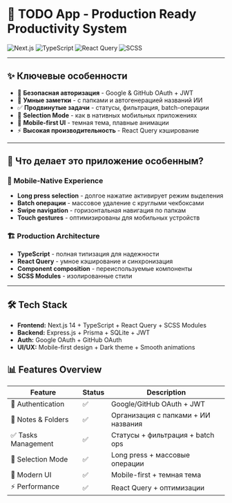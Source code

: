 # 🚀 TODO App - Production Ready Productivity System

![Next.js](https://img.shields.io/badge/Next.js-14-black) ![TypeScript](https://img.shields.io/badge/TypeScript-5.0-blue) ![React Query](https://img.shields.io/badge/React_Query-5.0-red) ![SCSS](https://img.shields.io/badge/SCSS-Modules-pink)


---

## ✨ Ключевые особенности

- 🔐 **Безопасная авторизация** - Google & GitHub OAuth + JWT
- 📝 **Умные заметки** - с папками и автогенерацией названий ИИ
- ✅ **Продвинутые задачи** - статусы, фильтрация, batch-операции
- 📱 **Selection Mode** - как в нативных мобильных приложениях
- 🎨 **Mobile-first UI** - темная тема, плавные анимации
- ⚡ **Высокая производительность** - React Query кэширование

---

## 🎯 Что делает это приложение особенным?

### 📱 **Mobile-Native Experience**
- **Long press selection** - долгое нажатие активирует режим выделения
- **Batch операции** - массовое удаление с круглыми чекбоксами
- **Swipe navigation** - горизонтальная навигация по папкам
- **Touch gestures** - оптимизированы для мобильных устройств

### 🏗️ **Production Architecture**
- **TypeScript** - полная типизация для надежности
- **React Query** - умное кэширование и синхронизация
- **Component composition** - переиспользуемые компоненты
- **SCSS Modules** - изолированные стили

---

## 🛠️ Tech Stack

- **Frontend:** Next.js 14 + TypeScript + React Query + SCSS Modules
- **Backend:** Express.js + Prisma + SQLite + JWT
- **Auth:** Google OAuth + GitHub OAuth
- **UI/UX:** Mobile-first design + Dark theme + Smooth animations


## 📊 Features Overview

| Feature | Status | Description |
|---------|--------|-------------|
| 🔐 Authentication | ✅ | Google/GitHub OAuth + JWT |
| 📝 Notes & Folders | ✅ | Организация с папками + ИИ названия |
| ✅ Tasks Management | ✅ | Статусы + фильтрация + batch ops |
| 📱 Selection Mode | ✅ | Long press + массовые операции |
| 🎨 Modern UI | ✅ | Mobile-first + темная тема |
| ⚡ Performance | ✅ | React Query + оптимизации |


